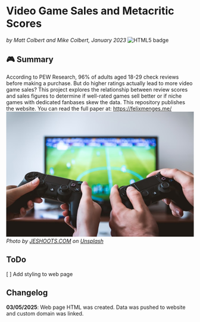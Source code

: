 # Video Game Sales and Metacritic Scores

_by Matt Colbert and Mike Colbert, January 2023_
![HTML5 badge](https://img.shields.io/static/v1?message=HTML%205&logo=HTML5&labelColor=E34F26&color=E34F26&logoColor=white&label=%20&style=for-the-badge)

## :video_game: Summary

According to PEW Research, 96% of adults aged 18-29 check reviews before making a
purchase. But do higher ratings actually lead to more video game sales? This
project explores the relationship between review scores and sales figures to
determine if well-rated games sell better or if niche games with dedicated fanbases
skew the data.
This repository publishes the website. You can read the full paper at:
https://felixmenges.me/
![Two people playing video games](jeshoots-com-eCktzGjC-iU-unsplash.jpg)
_Photo by [JESHOOTS.COM](https://unsplash.com/@jeshoots?utm_content=creditCopyText&utm_medium=referral&utm_source=unsplash) on [Unsplash](https://unsplash.com/photos/two-people-playing-sony-ps4-game-console-eCktzGjC-iU?utm_content=creditCopyText&utm_medium=referral&utm_source=unsplash)_

## ToDo

[ ] Add styling to web page

## Changelog

**03/05/2025**: Web page HTML was created. Data was pushed to website and custom
domain was linked.
